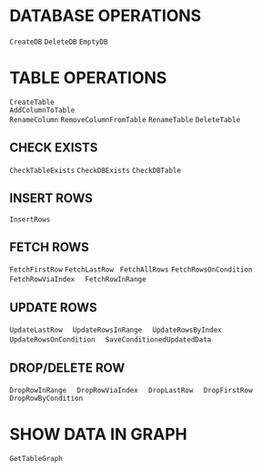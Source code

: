 # DATABASE OPERATIONS

`CreateDB`
`DeleteDB`
`EmptyDB`


# TABLE OPERATIONS

`CreateTable`  
`AddColumnToTable`  
`RenameColumn`
`RemoveColumnFromTable`
`RenameTable`
`DeleteTable`

## CHECK EXISTS

`CheckTableExists`
`CheckDBExists`
`CheckDBTable`

## INSERT ROWS

`InsertRows`

## FETCH ROWS

`FetchFirstRow`
`FetchLastRow `
`FetchAllRows`
`FetchRowsOnCondition  `
`FetchRowViaIndex  `
`FetchRowInRange`

## UPDATE ROWS

`UpdateLastRow  `
`UpdateRowsInRange  `
`UpdateRowsByIndex  `
`UpdateRowsOnCondition  `
`SaveConditionedUpdatedData`

## DROP/DELETE ROW

`DropRowInRange  `
`DropRowViaIndex  `
`DropLastRow  `
`DropFirstRow  `
`DropRowByCondition`


# SHOW DATA IN GRAPH

`GetTableGraph`

